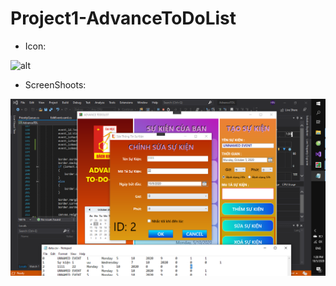 # Project1-AdvanceToDoList

* Icon:

![alt](https://github.com/HungNguyen81/Project1-AdvanceToDoList/blob/master/AdvanceTDL/bin/Debug/icTDL.ico)

* ScreenShoots:

![alt](https://github.com/HungNguyen81/Project1-AdvanceToDoList/blob/master/ATDL.png?raw=true)
